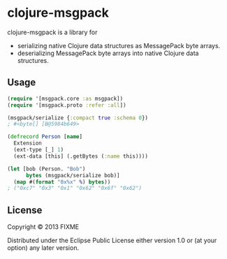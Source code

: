 # clojure-msgpack

clojure-msgpack is a library for
* serializing native Clojure data structures as MessagePack byte arrays.
* deserializing MessagePack byte arrays into native Clojure data structures.

## Usage

```clojure
(require '[msgpack.core :as msgpack])
(require '[msgpack.proto :refer :all])

(msgpack/serialize {:compact true :schema 0})
; #<byte[] [B@5984b649>

(defrecord Person [name]
  Extension
  (ext-type [_] 1)
  (ext-data [this] (.getBytes (:name this))))

(let [bob (Person. "Bob")
      bytes (msgpack/serialize bob)]
  (map #(format "0x%x" %) bytes))
; ("0xc7" "0x3" "0x1" "0x62" "0x6f" "0x62")
```

## License

Copyright © 2013 FIXME

Distributed under the Eclipse Public License either version 1.0 or (at
your option) any later version.
